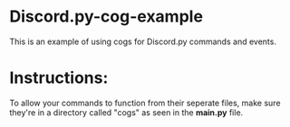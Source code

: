 # Discord.py-cog-example
This is an example of using cogs for Discord.py commands and events.

# Instructions:

To allow your commands to function from their seperate files, make sure they're in a directory called "cogs" as seen in the **main.py** file. 


